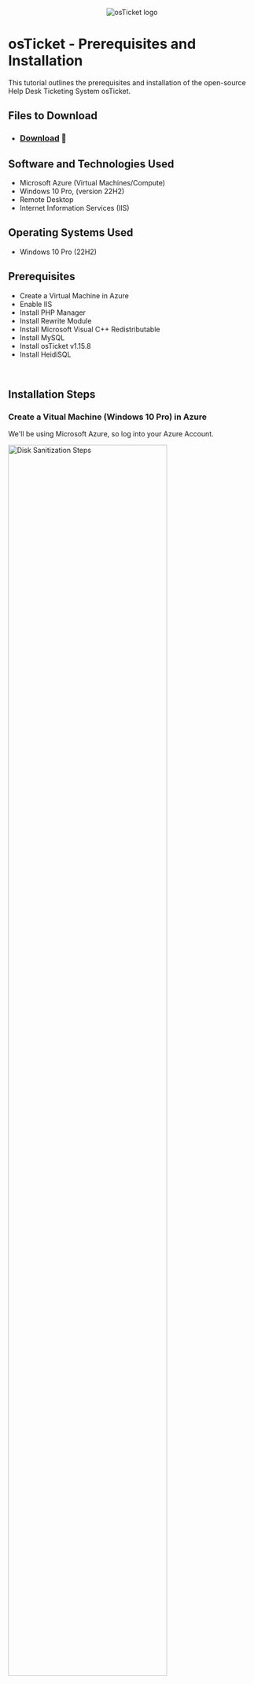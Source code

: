 <p align="center">
<img src="https://i.imgur.com/Clzj7Xs.png" alt="osTicket logo"/>
</p>

<h1>osTicket - Prerequisites and Installation</h1>
This tutorial outlines the prerequisites and installation of the open-source Help Desk Ticketing System osTicket.<br />

<h2>Files to Download</h2>

- ### [Download](https://drive.google.com/drive/u/2/folders/1APMfNyfNzcxZC6EzdaNfdZsUwxWYChf6) 📁
  
<h2>Software and Technologies Used</h2>

- Microsoft Azure (Virtual Machines/Compute)
- Windows 10 Pro, (version 22H2)
- Remote Desktop
- Internet Information Services (IIS)

<h2>Operating Systems Used </h2>

- Windows 10 Pro </b> (22H2)

<h2>Prerequisites</h2>

- Create a Virtual Machine in Azure
- Enable IIS
- Install PHP Manager
- Install Rewrite Module
- Install Microsoft Visual C++ Redistributable
- Install MySQL
- Install osTicket v1.15.8
- Install HeidiSQL
<br />
<h2>Installation Steps</h2>

<h3>Create a Vitual Machine (Windows 10 Pro) in Azure</h3>
<p>
  We'll be using Microsoft Azure, so log into your Azure Account.
</p>
<p>
  <img src="https://i.imgur.com/KS5Ad2k.png" height="80%" width="80%" alt="Disk Sanitization Steps"/>
</p>
<p>
Create the Resource Group
</p>
<p>
<img src="https://i.imgur.com/jfmsee6.png" height="80%" width="80%" alt="Disk Sanitization Steps"/>
</p>
<p>
Create an Azure Windows 10 Virtual Machine (VM), typically with 4 vCPUs Virtual CPUs,
  
  For the username and password, it can be anything as we'll be using this info to log into the VM with Remote Desktop on our main computer.
</p>
<br />

<p>
<img src="https://i.imgur.com/r5BZvef.png" height="80%" width="80%" alt="Disk Sanitization Steps"/>
</p>

<p>
After creating, log into the Azure VM with Remote Desktop app on your PC,
</p>
<br />

<p>
<img src="https://i.imgur.com/R9TZyBT.png" height="80%" width="80%" alt="Disk Sanitization Steps"/>
</p>
<p>
Now from within the VM (osticket-vm), download the osTicket-Installation-Files.zip and unzip or extract it onto your desktop. The folder should be called “osTicket-Installation-Files”.
  
- We will use the files in this folder to install osTicket and some of the Dependencies it needs to run.
</p>
<br />

<p>
<img src="https://i.imgur.com/26QLMMD.png" height="80%" width="80%" alt="Disk Sanitization Steps"/>
</p>
<br />

<h3>Enable IIS (Internet Information Services)</h3>
<p>
Next, we are going to install / Enable IIS (Internet Information Services), a Web Server that will serve osTicket in Windows 10 WITH CGI.

Once clicked, find the "Internet Information Services" expand it and then expand the "World Wide Web" tab. Afterward, expand the application Developer tab. Finally check the "CGI" button & press Ok. You will need CGI to download the PHP Manager. 

The PHP manager is a back-end web programming language that allows osTicket to run off a web browser.

Go to your Search Bar -> Type "Control Panel" -> Click "Programs" -> "Turn Windows features on or off" -> Scroll down to "Internet Information Services (IIS)"

-> "World Wide Web Services" -> "Application Development Features" -> [X] "CGI"
</p>
<br />

<p>
<img src="https://i.imgur.com/JWhTHzv.png" height="80%" width="80%" alt="Disk Sanitization Steps"/>
</p>
<br />

<h3>Install PHP Manager</h3>
<p>
Next, From the “osTicket-Installation-Files” folder, install PHP Manager for IIS 
(PHPManagerForIIS_V1.5.0.msi)
</p>
<p>
<img src="https://i.imgur.com/zfPLpZC.png" width="80%" alt="Disk Sanitization Steps"/>
</p>
<br />

<h3>Install Rewrite Module</h3>
<p>
Next, From the “osTicket-Installation-Files” folder install the Rewrite Module 
(rewrite_amd64_en-US.msi) 
</p>
<p>
<img src="https://i.imgur.com/Sdj6eJR.png" width="80%" alt="Disk Sanitization Steps"/>
</p>
<br />

<h3>Create DIRECTORY C:\PHP</h3>
<p>
Open File Explorer, type, "C:\" in the search bar, Right-click and create a new folder called, "PHP".

  From the “osTicket-Installation-Files” folder, unzip PHP 7.3.8 
(php-7.3.8-nts-Win32-VC15-x86.zip) into the “C:\PHP” folder.
</p>
<p>
<img src="https://i.imgur.com/DSdpGPO.png" width="80%" alt="Disk Sanitization Steps"/>
<img src="https://i.imgur.com/kV7y6yf.png" width="80%" alt="Disk Sanitization Steps"/>
<img src="https://i.imgur.com/UcB7eYS.png" width="80%" alt="Disk Sanitization Steps"/>
</p>
<br />

<h3>Download Microsoft Visual C++ Redistributable</h3>
<p>
From the “osTicket-Installation-Files” folder, install VC_redist.x86.exe. 
</p>
<p>
<img src="https://i.imgur.com/y5ObvUJ.png" width="80%" alt="Disk Sanitization Steps"/>
</p>
<br />

<h3>Download MySQL</h3>
<p>
From the “osTicket-Installation-Files” folder, install MySQL 5.5.62 
(mysql-5.5.62-win32.msi) – 
</p>
<p>
<img src="https://i.imgur.com/qXF0LED.png" width="80%" alt="Disk Sanitization Steps"/>
</p>
<p>
Typical Setup -> - - - - 
Launch Configuration Wizard (after install) -> 
Standard Configuration -> 
Username: root,
Password: root
  
  (This will be the Database that osTicket will use to store all our Data in)
</p>
<br />
<p>
<img src="https://i.imgur.com/Rmnpouh.png" width="80%" alt="Disk Sanitization Steps"/>
</p>
<br />

<h3>Open IIS as an Admin </h3>
<p>
Register PHP from within IIS, click “Register new PHP version” (PHP Manager -> C:\PHP\php-cgi.exe)

  (Here, we are making the Web Server aware of the existence of PHP on the Computer and telling it where it is)
</p>
<p>
<img src="https://i.imgur.com/X2MBRnb.png" width="80%" alt="Disk Sanitization Steps"/>
<img src="https://i.imgur.com/q1sCY8g.png" width="80%" alt="Disk Sanitization Steps"/>
<img src="https://i.imgur.com/dD6zauu.png" width="80%" alt="Disk Sanitization Steps"/>
</p>
<p>
Reload IIS (Open IIS, Stop and Start the server) (on the Right, click Stop, then Start)
</p>
<p>
<img src="https://i.imgur.com/HBH6sme.png" width="80%" alt="Disk Sanitization Steps"/>
</p>
<br />

<h3>Install osTicket v1.15.8</h3>
<p>
From the “osTicket-Installation-Files” folder, unzip “osTicket-v1.15.8.zip” 
</p>
<p>
<img src="https://i.imgur.com/FpB0ug9.png" width="80%" alt="Disk Sanitization Steps"/>
<img src="https://i.imgur.com/9x3WfmM.png" width="80%" alt="Disk Sanitization Steps"/>
</p>
<p>
Now copy the “upload” folder into “c:\inetpub\wwwroot” - 
 
  Within “c:\inetpub\wwwroot”, Rename “upload” to “osTicket”
</p>
<p>
<img src="https://i.imgur.com/woPRquw.png" width="80%" alt="Disk Sanitization Steps"/>
<img src="https://i.imgur.com/Q2cIiaS.png" width="80%" alt="Disk Sanitization Steps"/>
</p>
<p>
Reload IIS (Open IIS, Stop and Start the server) – Do it Again
  
  Here we are going to load the osTicket site.
  Go to sites -> Default -> osTicket - 
  On the right, click “Browse *:80”
</p>
<p>
<img src="https://i.imgur.com/tXlBKY8.png" width="80%" alt="Disk Sanitization Steps"/>
</p>
<p>
Note that some extensions are not enabled - 
  
  - Go back to IIS, sites -> Default -> osTicket
  
  - Double-click PHP Manager 
  
  - Click “Enable or disable an extension” - 
  
    - Enable: php_imap.dll - 
  
    - Enable: php_intl.dll 
  
    - Enable: php_opcache.dll 
</p>
<P>
  <img src="https://i.imgur.com/qKG1BzZ.png" width="80%" alt="Disk Sanitization Steps"/>
</P>
<p>
Refresh the osTicket site in your browser, observe the changes
</p>
<p>
  <img src="https://i.imgur.com/nv3yXOl.png" width="80%" alt="Disk Sanitization Steps"/>
</p>
<br />

<h3>Rename: ost-config.php </h3>
<p>
  From: C:\inetpub\wwwroot\osTicket\include\ost-sampleconfig.php - 
  
  To: C:\inetpub\wwwroot\osTicket\include\ost-config.php
</p>
<p>
  <img src="https://i.imgur.com/pftCwMM.png" width="80%" alt="Disk Sanitization Steps"/>
</p>
<br />
<h3>Assign Permissions: ost-config.php</h3>
<p>
  Right click to Properties, Security, Advanced,
  
  Disable inheritance -> Remove All – 
</p>
<P>
  <img src="https://i.imgur.com/jKFFIYe.png" width="80%" alt="Disk Sanitization Steps"/>
</P>
<p>
  Next, we’ll add New Permissions, go to add permissions, select a principle, type Everyone 
  
  New Permissions -> Everyone -> All 
  
  (In this lab, we’ll give everyone access to it, just so the Lab can work through the ticket activities)
  
  Then check Full Control
</p>
<p>
  <img src="https://i.imgur.com/ixam2Kx.png" width="80%" alt="Disk Sanitization Steps"/>
  <img src="https://i.imgur.com/vob0Fgn.png" width="80%" alt="Disk Sanitization Steps"/>
</p>
<p>
  Click Apply & OK

 Now osTicket has full control over the configuration file.  
</p>
<br />

<h3>Continue Setting up osTicket in the browser (click Continue)</h3>
<p>
  - Name Helpdesk
  
  - Default email (receives email from customers)
</p>
<p>
  <img src="https://i.imgur.com/Z72pBYq.png" width="80%" alt="Disk Sanitization Steps"/>
</p>
<p>
  Before we continue, since we created the Database Application, we now need to log into that Database and create another database specific to osTicket so we can provide the Database Credentials.
</p>
<br />

<h3>Download and Install HeidiSQL</h3>
<P>
  From the “osTicket-Installation-Files” folder, install HeidiSQL.
  
  - Open Heidi SQL 
  
  - Create a new session, root/root 
  
  - Connect to the session 
</P>
<p>
  <img src="https://i.imgur.com/Qdh8xTk.png" width="80%" alt="Disk Sanitization Steps"/>
  <img src="https://i.imgur.com/m9c2BJN.png" width="80%" alt="Disk Sanitization Steps"/>
</p>
<p>
  - Create a database called “osTicket”
</p>
<p>
  <img src="https://i.imgur.com/nwjLRWL.png" width="80%" alt="Disk Sanitization Steps"/>
  <img src="https://i.imgur.com/GIYr758.png" width="80%" alt="Disk Sanitization Steps"/>
</p>
<p>
  Continue Setting up osTicket in the browser 
  - MySQL Database: osTicket 
  
  - MySQL Username: root 
  
  - MySQL Password: root 
  
  - Click “Install Now!”
</p>
<p>
  <img src="https://i.imgur.com/LJnNroz.png" width="80%" alt="Disk Sanitization Steps"/>
</p>
<p>
  Congratulations, hopefully it is installed with no errors! 
</p>
<p>
  <img src="https://i.imgur.com/Ff3Xmfp.png" width="80%" alt="Disk Sanitization Steps"/>
</p>
<p>
  Here are all the tables of the tables that were created on our osTicket Database, osTicket we use this on the backend to help store our data.
</p>
<p>
  <img src="https://i.imgur.com/XOT6s55.png" width="80%" alt="Disk Sanitization Steps"/>
</p>
<br />

<h3>Browse your Help Desk Login Page</h3>
<p>
  Now you could Browse to the Help Desk Login Page: http://localhost/osTicket/scp/login.php
</p>
<p>
 <img src="https://i.imgur.com/hxRFMne.png" width="80%" alt="Disk Sanitization Steps"/> 
  <img src="https://i.imgur.com/VV9EkWU.png" width="80%" alt="Disk Sanitization Steps"/> 
</p>
<br />

<h3>For End-Users, here is the osTicket URL</h3>
<p>
  
  - http://localhost/osTicket/
</p>

